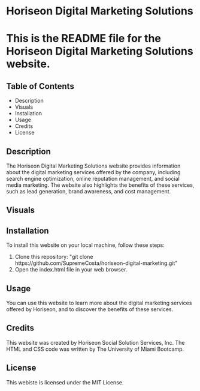 <h1>Horiseon Digital Marketing Solutions<h1>

<p>
    This is the README file for the Horiseon Digital Marketing Solutions website.
</p>

<h2>Table of Contents</h2>
    <ul>
        <li>
            Description
        </li>
        <li>
            Visuals
        </li>
        <li>
            Installation
        </li>
        <li>
            Usage
        </li>
        <li>
            Credits
        </li>
        <li>
            License
        </li>
    </ul>

<h2>Description</h2>
    <p>
        The Horiseon Digital Marketing Solutions website provides information about the digital marketing services offered by the company, including search engine optimization, online reputation management, and social media marketing. The website also highlights the benefits of these services, such as lead generation, brand awareness, and cost management.
    </p>

<h2>Visuals</h2>


<h2>Installation</h2>
    <p>To install this website on your local machine, follow these steps:
        <ol>
            <li>
                Clone this repository: "git clone https://github.com/SupremeCosta/horiseon-digital-marketing.git"
            </li>
            <li>
                Open the index.html file in your web browser.
            </li>
        </ol>
    </p>

<h2>Usage</h2>
    <p>
        You can use this website to learn more about the digital marketing services offered by Horiseon, and to discover the benefits of these services.
    </p>

<h2>Credits</h2>
    <p>
        This website was created by Horiseon Social Solution Services, Inc. The HTML and CSS code was written by The University of Miami Bootcamp.
    </p>

<h2>License</h2>
    <p>
        This webiste is licensed under the MIT License.
    </p>
